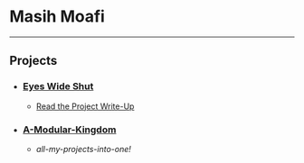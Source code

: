 # Masih Moafi

---

## Projects

*   ### [Eyes Wide Shut](./eyes-wide-shut.md)
    *   [Read the Project Write-Up](https://masihmoafi.vercel.app/blog/eyes-wide-shut)
*   ### [A-Modular-Kingdom](./a-modular-kingdom.md)
    *   *all-my-projects-into-one!*
